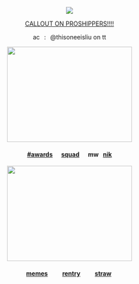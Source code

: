 <div id="header" align="center">

![](https://komarev.com/ghpvc/?username=destroy-boys&style=plastic&color=lightgray&label=_fans_&base=1000)
<div id="header" align="center">

[CALLOUT ON PROSHIPPERS!!!!](HTTPS://RENTRY.CO/BLEARS)

<div id="header" align="center">

ac⠀:⠀@thisoneeisliu on tt

<img src=https://i.postimg.cc/WbnTLmhr/Untitled62-20250729231823.png width="290" height="220">

#### [#awards](https://github.com/pt-awards)   ‎  ‎   ‎  ‎ ‎  ‎[squad](https://github.com/polysquad)    ‎  ‎  ‎  ‎ ‎  ‎mw⠀[nik](https://github.com/moonloverr)

[<img src=https://i.postimg.cc/FshmqH36/Untitled62-20250809214529.png width="290" height="220">](https://github.com/seraphoria)

#### [memes](https://github.com/destroy-boys)  ⠀⠀‎  ‎  ‎  [rentry](https://rentry.co/megz)‎  ⠀⠀‎  ‎  ‎  ‎[straw](https://4megz.straw.page) ‎  

